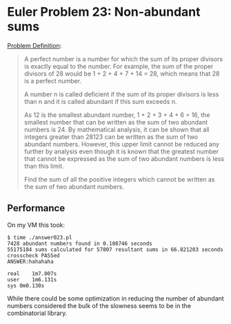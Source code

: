 # Euler Problem 23:  Non-abundant sums

[Problem Definition](https://projecteuler.net/problem=23):
> A perfect number is a number for which the sum of its proper divisors is exactly equal to
> the number. For example, the sum of the proper divisors of 28 would be 1 + 2 + 4 + 7 + 14
> = 28, which means that 28 is a perfect number.
> 
> A number n is called deficient if the sum of its proper divisors is less than n and it is
> called abundant if this sum exceeds n.
> 
> As 12 is the smallest abundant number, 1 + 2 + 3 + 4 + 6 = 16, the smallest number that can
> be written as the sum of two abundant numbers is 24. By mathematical analysis, it can be
> shown that all integers greater than 28123 can be written as the sum of two abundant
> numbers. However, this upper limit cannot be reduced any further by analysis even though
> it is known that the greatest number that cannot be expressed as the sum of two abundant
> numbers is less than this limit.
> 
> Find the sum of all the positive integers which cannot be written as the sum of two abundant numbers.

## Performance

On my VM this took:

	$ time ./answer023.pl 
	7428 abundant numbers found in 0.108746 seconds
	55175184 sums calculated for 57807 resultant sums in 66.821203 seconds
	crosscheck PASSed
	ANSWER:hahahaha

	real	1m7.007s
	user	1m6.131s
	sys	0m0.130s

While there could be some optimization in reducing the number of abundant numbers considered
the bulk of the slowness seems to be in the combinatorial library.
